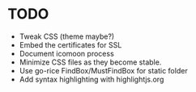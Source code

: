 # TODO

* Tweak CSS (theme maybe?)
* Embed the certificates for SSL
* Document icomoon process
* Minimize CSS files as they become stable.
* Use go-rice FindBox/MustFindBox for static folder
* Add syntax highlighting with highlightjs.org